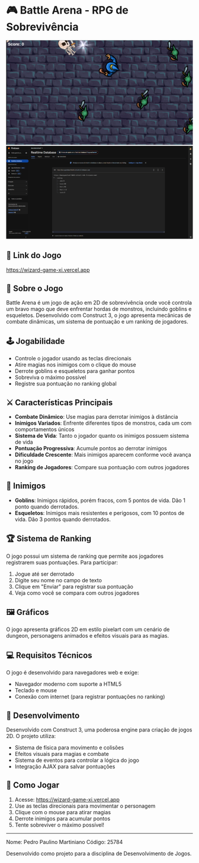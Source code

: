 # 🎮 Battle Arena - RPG de Sobrevivência

![Game Print Screen](prints/jogo.png)
![Game Database](prints/database.png)

## 🔗 Link do Jogo

https://wizard-game-xi.vercel.app

## 📖 Sobre o Jogo

Battle Arena é um jogo de ação em 2D de sobrevivência onde você controla um bravo mago que deve enfrentar hordas de monstros, incluindo goblins e esqueletos. Desenvolvido com Construct 3, o jogo apresenta mecânicas de combate dinâmicas, um sistema de pontuação e um ranking de jogadores.

## 🕹️ Jogabilidade

- Controle o jogador usando as teclas direcionais
- Atire magias nos inimigos com o clique do mouse
- Derrote goblins e esqueletos para ganhar pontos
- Sobreviva o máximo possível
- Registre sua pontuação no ranking global

## ⚔️ Características Principais

- **Combate Dinâmico**: Use magias para derrotar inimigos à distância
- **Inimigos Variados**: Enfrente diferentes tipos de monstros, cada um com comportamentos únicos
- **Sistema de Vida**: Tanto o jogador quanto os inimigos possuem sistema de vida
- **Pontuação Progressiva**: Acumule pontos ao derrotar inimigos
- **Dificuldade Crescente**: Mais inimigos aparecem conforme você avança no jogo
- **Ranking de Jogadores**: Compare sua pontuação com outros jogadores

## 👾 Inimigos

- **Goblins**: Inimigos rápidos, porém fracos, com 5 pontos de vida. Dão 1 ponto quando derrotados.
- **Esqueletos**: Inimigos mais resistentes e perigosos, com 10 pontos de vida. Dão 3 pontos quando derrotados.

## 🏆 Sistema de Ranking

O jogo possui um sistema de ranking que permite aos jogadores registrarem suas pontuações. Para participar:

1. Jogue até ser derrotado
2. Digite seu nome no campo de texto
3. Clique em "Enviar" para registrar sua pontuação
4. Veja como você se compara com outros jogadores

## 🖼️ Gráficos

O jogo apresenta gráficos 2D em estilo pixelart com um cenário de dungeon, personagens animados e efeitos visuais para as magias.

## 💻 Requisitos Técnicos

O jogo é desenvolvido para navegadores web e exige:

- Navegador moderno com suporte a HTML5
- Teclado e mouse
- Conexão com internet (para registrar pontuações no ranking)

## 🔧 Desenvolvimento

Desenvolvido com Construct 3, uma poderosa engine para criação de jogos 2D. O projeto utiliza:

- Sistema de física para movimento e colisões
- Efeitos visuais para magias e combate
- Sistema de eventos para controlar a lógica do jogo
- Integração AJAX para salvar pontuações

## 📲 Como Jogar

1. Acesse: https://wizard-game-xi.vercel.app
2. Use as teclas direcionais para movimentar o personagem
3. Clique com o mouse para atirar magias
4. Derrote inimigos para acumular pontos
5. Tente sobreviver o máximo possível!

---

Nome: Pedro Paulino Martiniano
Código: 25784

Desenvolvido como projeto para a disciplina de Desenvolvimento de Jogos.
